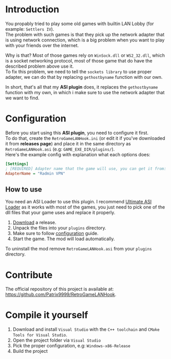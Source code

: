# Introduction

You propably tried to play some old games with builtin LAN Lobby (for example: `Settlers IV`).  
The problem with such games is that they pick up the network adapter that is using network connection, which is a big problem when you want to play with your friends over the internet.

Why is that? Most of those games rely on `WinSock.dll` or `WS2_32.dll`, which is a socket networking protocol, most of those game that do have the described problem above use it.  
To fix this problem, we need to tell the `sockets library` to use proper adapter, we can do that by replacing `gethostbyname` function with our own.

In short, that's all that my **ASI plugin** does, it replaces the `gethostbyname` function with my own, in which i make sure to use the network adapter that we want to find.

# Configuration

Before you start using this **ASI plugin**, you need to configure it first.  
To do that, create the `RetroGameLANHook.ini` (or edit it if you've downloaded it from **releases page**) and place it in the same directory as `RetroGameLANHook.asi` (e.g: `GAME_EXE_DIR/plugins/`).  
Here's the example config with explanation what each options does:

```ini
[Settings]
; [REQUIRED] Adapter name that the game will use, you can get it from: Control Panel -> Network and Internet -> Network Connections, or just type ncpa.cpl in windows run bar (WINDOWS + R)
AdapterName = "Radmin VPN"
```

## How to use

You need an ASI Loader to use this plugin. I recommend [Ultimate ASI Loader](https://github.com/ThirteenAG/Ultimate-ASI-Loader) as it works with most of the games, you just need to pick one of the dll files that your game uses and replace it properly. 

1. [Download](https://github.com/Patrix9999/RetroGameLANHook/releases) a release.
2. Unpack the files into your `plugins` directory.
3. Make sure to follow [configuration](#Configuration) guide.
4. Start the game. The mod will load automatically.

To uninstall the mod remove `RetroGameLANHook.asi` from your `plugins` directory. 

# Contribute

The official repository of this project is available at: https://github.com/Patrix9999/RetroGameLANHook.

# Compile it yourself

1. Download and install `Visual Studio` with the `C++ toolchain` and `CMake Tools for Visual Studio`.
2. Open the project folder via `Visual Studio`
3. Pick the proper configuration, e.g: `Windows-x86-Release`
4. Build the project